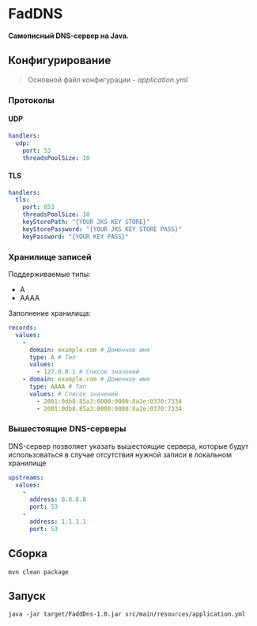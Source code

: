 # FadDNS

**Самописный DNS-сервер на Java.**

## Конфигурирование

> Основной файл конфигурации - _application.yml_

### Протоколы

#### UDP
```yaml
handlers:
  udp:
    port: 53
    threadsPoolSize: 10
```

#### TLS
```yaml
handlers:
  tls:
    port: 853
    threadsPoolSize: 10
    keyStorePath: "{YOUR JKS KEY STORE}"
    keyStorePassword: "{YOUR JKS KEY STORE PASS}"
    keyPassword: "{YOUR KEY PASS}"
```
### Хранилище записей
Поддерживаемые типы:
- A
- AAAA

Заполнение хранилища:
```yaml
records:
  values:
    -
      domain: example.com # Доменное имя
      type: A # Тип
      values:
        - 127.0.0.1 # Список значений
    - domain: example.com # Доменное имя
      type: AAAA # Тип
      values: # Список значений
        - 2001:0db8:85a3:0000:0000:8a2e:0370:7334
        - 2001:0db8:85a3:0000:0000:8a2e:0370:7334
```

### Вышестоящие DNS-серверы
DNS-сервер позволяет указать вышестоящие сервера, которые будут использоваться в случае отсутствия нужной записи в локальном хранилище

```yaml
upstreams:
  values:
    -
      address: 8.8.8.8
      port: 53
    -
      address: 1.1.1.1
      port: 53
```

## Сборка
```shell
mvn clean package
```

## Запуск
```shell
java -jar target/FaddDns-1.0.jar src/main/resources/application.yml
```